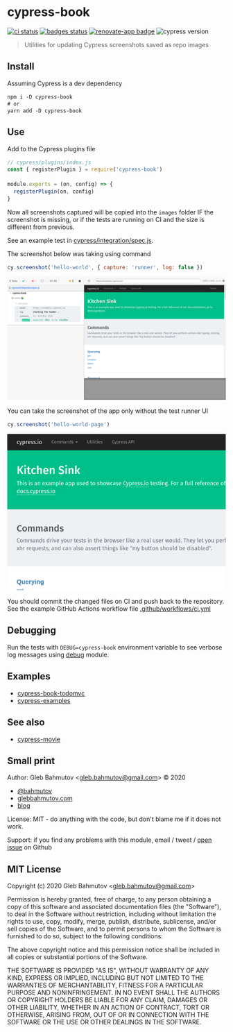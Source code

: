 # cypress-book
[![ci status][ci image]][ci url] [![badges status][badges image]][badges url] [![renovate-app badge][renovate-badge]][renovate-app] ![cypress version](https://img.shields.io/badge/cypress-6.1.0-brightgreen)
> Utilities for updating Cypress screenshots saved as repo images

## Install

Assuming Cypress is a dev dependency

```
npm i -D cypress-book
# or
yarn add -D cypress-book
```

## Use

Add to the Cypress plugins file

```js
// cypress/plugins/index.js
const { registerPlugin } = require('cypress-book')

module.exports = (on, config) => {
  registerPlugin(on, config)
}
```

Now all screenshots captured will be copied into the `images` folder IF the screenshot is missing, or if the tests are running on CI and the size is different from previous.

See an example test in [cypress/integration/spec.js](cypress/integration/spec.js).

The screenshot below was taking using command

```js
cy.screenshot('hello-world', { capture: 'runner', log: false })
```

![Example screenshot of the test above](./images/hello-world.png)

You can take the screenshot of the app only without the test runner UI

```js
cy.screenshot('hello-world-page')
```

![The app only](./images/hello-world-page.png)

You should commit the changed files on CI and push back to the repository. See the example GitHub Actions workflow file [.github/workflows/ci.yml](.github/workflows/ci.yml)

## Debugging

Run the tests with `DEBUG=cypress-book` environment variable to see verbose log messages using [debug](https://www.npmjs.com/package/debug) module.

## Examples

- [cypress-book-todomvc](https://github.com/bahmutov/cypress-book-todomvc)
- [cypress-examples](https://github.com/bahmutov/cypress-examples)

## See also

- [cypress-movie](http://github.com/bahmutov/cypress-movie)

## Small print

Author: Gleb Bahmutov &lt;gleb.bahmutov@gmail.com&gt; &copy; 2020

- [@bahmutov](https://twitter.com/bahmutov)
- [glebbahmutov.com](https://glebbahmutov.com)
- [blog](https://glebbahmutov.com/blog)

License: MIT - do anything with the code, but don't blame me if it does not work.

Support: if you find any problems with this module, email / tweet /
[open issue](https://github.com/bahmutov/cypress-book/issues) on Github

## MIT License

Copyright (c) 2020 Gleb Bahmutov &lt;gleb.bahmutov@gmail.com&gt;

Permission is hereby granted, free of charge, to any person
obtaining a copy of this software and associated documentation
files (the "Software"), to deal in the Software without
restriction, including without limitation the rights to use,
copy, modify, merge, publish, distribute, sublicense, and/or sell
copies of the Software, and to permit persons to whom the
Software is furnished to do so, subject to the following
conditions:

The above copyright notice and this permission notice shall be
included in all copies or substantial portions of the Software.

THE SOFTWARE IS PROVIDED "AS IS", WITHOUT WARRANTY OF ANY KIND,
EXPRESS OR IMPLIED, INCLUDING BUT NOT LIMITED TO THE WARRANTIES
OF MERCHANTABILITY, FITNESS FOR A PARTICULAR PURPOSE AND
NONINFRINGEMENT. IN NO EVENT SHALL THE AUTHORS OR COPYRIGHT
HOLDERS BE LIABLE FOR ANY CLAIM, DAMAGES OR OTHER LIABILITY,
WHETHER IN AN ACTION OF CONTRACT, TORT OR OTHERWISE, ARISING
FROM, OUT OF OR IN CONNECTION WITH THE SOFTWARE OR THE USE OR
OTHER DEALINGS IN THE SOFTWARE.

[ci image]: https://github.com/bahmutov/cypress-book/workflows/ci/badge.svg?branch=main
[ci url]: https://github.com/bahmutov/cypress-book/actions
[badges image]: https://github.com/bahmutov/cypress-book/workflows/badges/badge.svg?branch=main
[badges url]: https://github.com/bahmutov/cypress-book/actions
[renovate-badge]: https://img.shields.io/badge/renovate-app-blue.svg
[renovate-app]: https://renovateapp.com/
